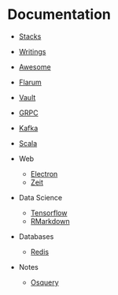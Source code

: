 # Documentation

- [Stacks](../README.md)

- [Writings](./writings.md)

- [Awesome](./awesome-lectures.md)

- [Flarum](./flarum.md)
- [Vault](./vault.md)
- [GRPC](./grpc.md)
- [Kafka](./kafka.md)
- [Scala](./kafka.md)

- Web
  - [Electron](./electron.md)
  - [Zeit](./zeit.md)

- Data Science
  - [Tensorflow](./tensorflow.md)
  - [RMarkdown](./rmarkdown.md)

- Databases
  - [Redis](./databases/redis/readme.md)

- Notes
  - [Osquery](./osquery.md)
